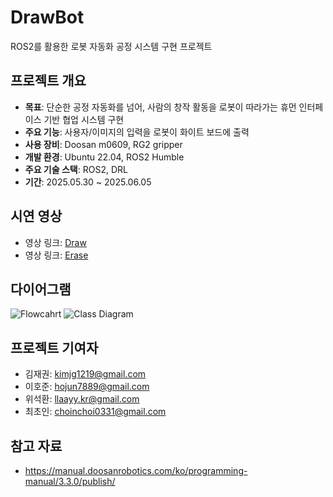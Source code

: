 <!--

# dr_writer
로봇팔 글 따라쓰기 프로젝트

## Requirement
### 1. Set Coord and Tool/TCP in Teaching Pendent

1.1 set coord
- type : 점
- 544.800, -348.390, 619.310, 90.0, -91.825, 90.0

1.2 tool/tcp
- tool : Tool Weight
- tcp : GripperDA_v1

### 2. Add & Build
```
# ~/ros2_ws/src/doosan-robot2/dsr_common2/imp/DSR_ROBOT2.py
# move reference
DR_WHITE_BOARD2 = 110  # your coord id
```

## How to use it

### Terminal 1
ros2 launch dsr_bringup2 dsr_bringup2_rviz.launch.py mode:=real model:=m0609 host:=192.168.1.100

### Terminal 2
ros2 run dr_write multi_stroke_drawing

### Terminal 3
ros2 run dr_write multi_stroke_board

### reference

[참고영상](https://drive.google.com/file/d/1LCZrqFsJVc3LZubnmM08KKs--QvzH3l-/view?usp=sharing)

-->





# DrawBot
ROS2를 활용한 로봇 자동화 공정 시스템 구현 프로젝트

## 프로젝트 개요

- **목표**: 단순한 공정 자동화를 넘어, 사람의 창작 활동을 로봇이 따라가는 휴먼 인터페이스 기반 협업 시스템 구현
- **주요 기능**: 사용자/이미지의 입력을 로봇이 화이트 보드에 출력
- **사용 장비**: Doosan m0609, RG2 gripper
- **개발 환경**: Ubuntu 22.04, ROS2 Humble
- **주요 기술 스택**: ROS2, DRL
- **기간**: 2025.05.30 ~ 2025.06.05

## 시연 영상

- 영상 링크: [Draw](https://youtu.be/NOHitKVgsI4)
- 영상 링크: [Erase](https://youtu.be/iGi9yeOYFWk)

## 다이어그램

![Flowcahrt](https://github.com/user-attachments/assets/9a451a1b-6d50-435c-8902-3749067926d0)
![Class Diagram](https://github.com/user-attachments/assets/51778c67-cfdf-4e92-8360-83c9d434dc33)

## 프로젝트 기여자

- 김재권: kimjg1219@gmail.com
- 이호준: hojun7889@gmail.com
- 위석환: llaayy.kr@gmail.com
- 최초인: choinchoi0331@gmail.com

## 참고 자료

- https://manual.doosanrobotics.com/ko/programming-manual/3.3.0/publish/

